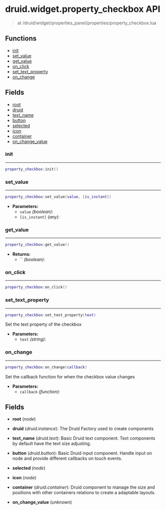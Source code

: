 # druid.widget.property_checkbox API

> at /druid/widget/properties_panel/properties/property_checkbox.lua

## Functions

- [init](#init)
- [set_value](#set_value)
- [get_value](#get_value)
- [on_click](#on_click)
- [set_text_property](#set_text_property)
- [on_change](#on_change)

## Fields

- [root](#root)
- [druid](#druid)
- [text_name](#text_name)
- [button](#button)
- [selected](#selected)
- [icon](#icon)
- [container](#container)
- [on_change_value](#on_change_value)



### init

---
```lua
property_checkbox:init()
```

### set_value

---
```lua
property_checkbox:set_value(value, [is_instant])
```

- **Parameters:**
	- `value` *(boolean)*:
	- `[is_instant]` *(any)*:

### get_value

---
```lua
property_checkbox:get_value()
```

- **Returns:**
	- `` *(boolean)*:

### on_click

---
```lua
property_checkbox:on_click()
```

### set_text_property

---
```lua
property_checkbox:set_text_property(text)
```

Set the text property of the checkbox

- **Parameters:**
	- `text` *(string)*:

### on_change

---
```lua
property_checkbox:on_change(callback)
```

Set the callback function for when the checkbox value changes

- **Parameters:**
	- `callback` *(function)*:


## Fields
<a name="root"></a>
- **root** (_node_)

<a name="druid"></a>
- **druid** (_druid.instance_): The Druid Factory used to create components

<a name="text_name"></a>
- **text_name** (_druid.text_): Basic Druid text component. Text components by default have the text size adjusting.

<a name="button"></a>
- **button** (_druid.button_): Basic Druid input component. Handle input on node and provide different callbacks on touch events.

<a name="selected"></a>
- **selected** (_node_)

<a name="icon"></a>
- **icon** (_node_)

<a name="container"></a>
- **container** (_druid.container_): Druid component to manage the size and positions with other containers relations to create a adaptable layouts.

<a name="on_change_value"></a>
- **on_change_value** (_unknown_)

